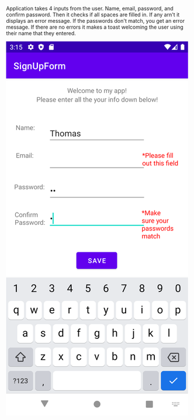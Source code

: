 Application takes 4 inputs from the user. Name, email, password, and confirm password.
Then it checks if all spaces are filled in. If any arn't it displays an error message.
If the passwords don't match, you get an error message. If there are no errors it makes a
toast welcoming the user using their name that they entered.

![alt text](https://github.com/tuj55883/Lab_2/blob/master/Screenshot_20210217_151504.png)
